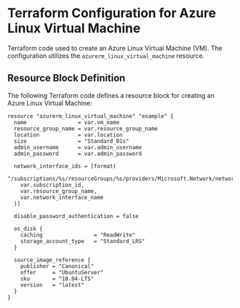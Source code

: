 # Terraform Configuration for Azure Linux Virtual Machine

Terraform code used to create an Azure Linux Virtual Machine (VM). 
The configuration utilizes the `azurerm_linux_virtual_machine` resource.

## Resource Block Definition

The following Terraform code defines a resource block for creating an Azure Linux Virtual Machine:

```hcl
resource "azurerm_linux_virtual_machine" "example" {
  name                = var.vm_name
  resource_group_name = var.resource_group_name
  location            = var.location
  size                = "Standard_B1s"
  admin_username      = var.admin_username
  admin_password      = var.admin_password

  network_interface_ids = [format(
    "/subscriptions/%s/resourceGroups/%s/providers/Microsoft.Network/networkInterfaces/%s",
    var.subscription_id,
    var.resource_group_name,
    var.network_interface_name
  )]

  disable_password_authentication = false

  os_disk {
    caching                = "ReadWrite"
    storage_account_type   = "Standard_LRS"
  }

  source_image_reference {
    publisher = "Canonical"
    offer     = "UbuntuServer"
    sku       = "18.04-LTS"
    version   = "latest"
  }
}
```